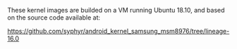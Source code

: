 These kernel images are builded on a VM running Ubuntu 18.10, and based on the source code available at: 

https://github.com/syphyr/android_kernel_samsung_msm8976/tree/lineage-16.0


